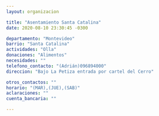 ```yaml
---
layout: organizacion

title: "Asentamiento Santa Catalina"
date: 2020-08-10 23:30:45 -0300

departamento: "Montevideo"
barrio: "Santa Catalina"
actividades: "Olla"
donaciones: "Alimentos"
necesidades: ""
telefono_contacto: "(Adrián)096894000"
direccion: "Bajo La Petiza entrada por cartel del Cerro"

otros_contactos: ""
horario: "(MAR),(JUE),(SAB)"
aclaraciones: ""
cuenta_bancaria: ""

---
```

